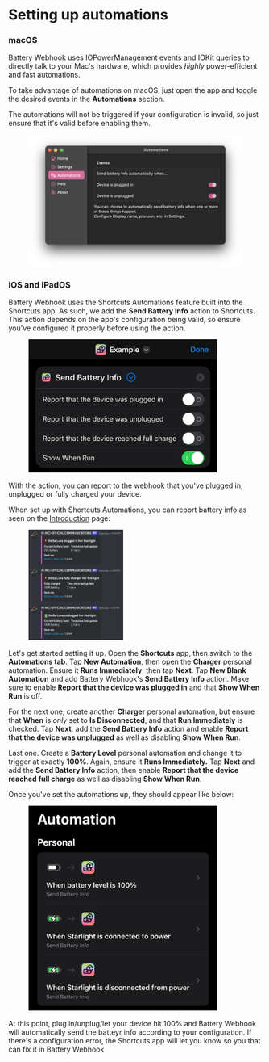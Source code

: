 # Setting up automations

### macOS

Battery Webhook uses IOPowerManagement events and IOKit queries to directly talk to your Mac's hardware, which provides _highly_ power-efficient and fast automations.

To take advantage of automations on macOS, just open the app and toggle the desired events in the **Automations** section.

The automations will not be triggered if your configuration is invalid, so just ensure that it's valid before enabling them.

<figure><img src="../../../.gitbook/assets/image (1).png" alt=""><figcaption></figcaption></figure>

### iOS and iPadOS

Battery Webhook uses the Shortcuts Automations feature built into the Shortcuts app. As such, we add the **Send Battery Info** action to Shortcuts. This action depends on the app's configuration being valid, so ensure you've configured it properly before using the action.

<figure><img src="../../../.gitbook/assets/image (13).png" alt="" width="375"><figcaption></figcaption></figure>

With the action, you can report to the webhook that you've plugged in, unplugged or fully charged your device.

When set up with Shortcuts Automations, you can report battery info as seen on the [Introduction](../../introduction/#why-should-i-use-this) page:

<figure><img src="../../../.gitbook/assets/image (15).png" alt="" width="188"><figcaption></figcaption></figure>

Let's get started setting it up. Open the **Shortcuts** app, then switch to the **Automations tab**. Tap **New Automation**, then open the **Charger** personal automation. Ensure it **Runs Immediately**, then tap **Next**. Tap **New Blank Automation** and add Battery Webhook's **Send Battery Info** action. Make sure to enable **Report that the device was plugged in** and that **Show When Run** is off.

For the next one, create another **Charger** personal automation, but ensure that **When** is _only_ set to **Is Disconnected**, and that **Run Immediately** is checked. Tap **Next**, add the **Send Battery Info** action and enable **Report that the device was unplugged** as well as disabling **Show When Run**.

Last one. Create a **Battery Level** personal automation and change it to trigger at exactly **100%**. Again, ensure it **Runs Immediately.** Tap **Next** and add the **Send Battery Info** action, then enable **Report that the device reached full charge** as well as disabling **Show When Run**.

Once you've set the automations up, they should appear like below:

<figure><img src="../../../.gitbook/assets/image (17).png" alt="" width="375"><figcaption></figcaption></figure>

At this point, plug in/unplug/let your device hit 100% and Battery Webhook will automatically send the batteyr info according to your configuration. If there's a configuration error, the Shortcuts app will let you know so you that can fix it in Battery Webhook
